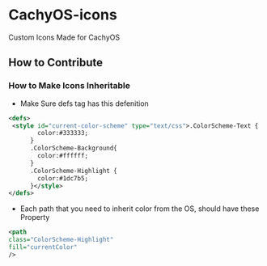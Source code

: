 # CachyOS-icons
Custom Icons Made for CachyOS

## How to Contribute

### How to Make Icons Inheritable


- Make Sure defs tag has this defenition

```svg
<defs>
 <style id="current-color-scheme" type="text/css">.ColorScheme-Text {
        color:#333333;
      }
      .ColorScheme-Background{
        color:#ffffff;
      }
      .ColorScheme-Highlight {
        color:#1dc7b5;
      }</style>
</defs>
```

- Each path that you need to inherit color from the OS, should have these Property
```svg
<path
class="ColorScheme-Highlight"
fill="currentColor"
/>
```